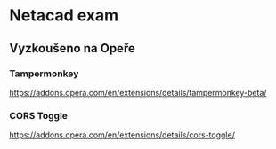 # Netacad exam

## Vyzkoušeno na Opeře
### Tampermonkey
https://addons.opera.com/en/extensions/details/tampermonkey-beta/

### CORS Toggle
https://addons.opera.com/en/extensions/details/cors-toggle/
